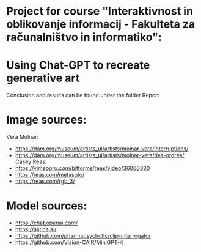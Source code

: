 # Project for course "Interaktivnost in oblikovanje informacij - Fakulteta za računalništvo in informatiko":
# Using Chat-GPT to recreate generative art
Conclusion and results can be found under the folder Report
# Image sources:
Vera Molnar:
- https://dam.org/museum/artists_ui/artists/molnar-vera/interruptions/
- https://dam.org/museum/artists_ui/artists/molnar-vera/des-ordres/
Casey Reas:
- https://vimeopro.com/bitforms/reas/video/36060380
- https://reas.com/metasoto/
- https://reas.com/rgb_3/

# Model sources:
- https://chat.openai.com/
- https://astica.ai/
- https://github.com/pharmapsychotic/clip-interrogator
- https://github.com/Vision-CAIR/MiniGPT-4
